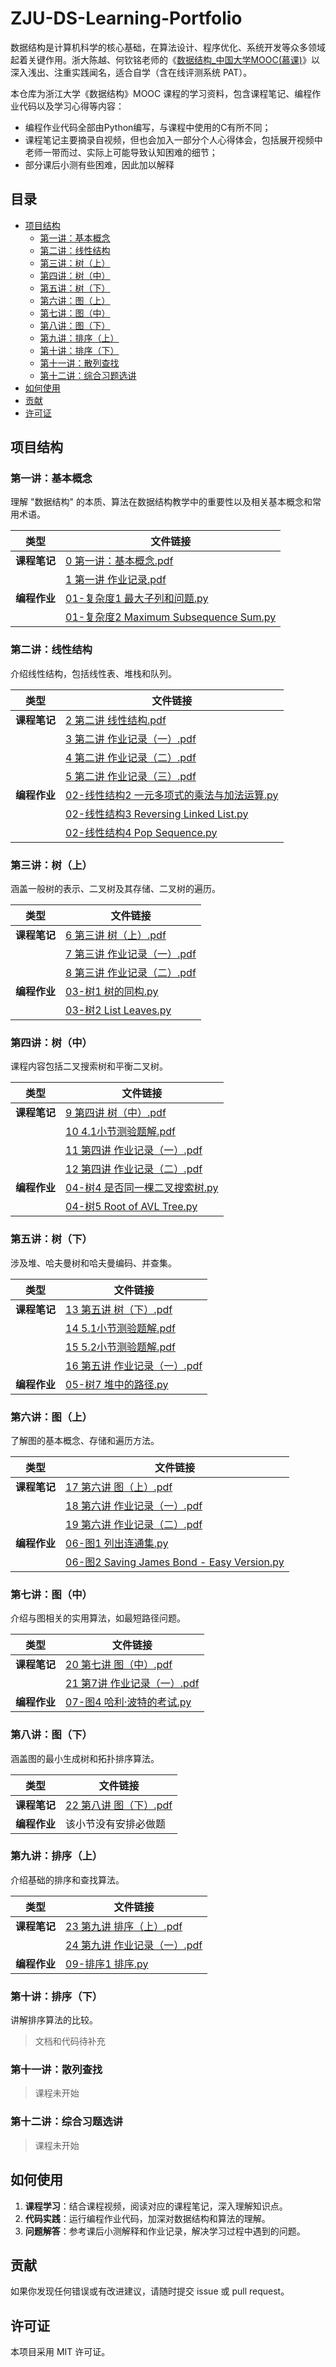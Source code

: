# ZJU-DS-Learning-Portfolio

数据结构是计算机科学的核心基础，在算法设计、程序优化、系统开发等众多领域起着关键作用。浙大陈越、何钦铭老师的《[数据结构_中国大学MOOC(慕课)](https://www.icourse163.org/learn/ZJU-93001?tid=1473969448#/learn/announce)》以深入浅出、注重实践闻名，适合自学（含在线评测系统 PAT）。

本仓库为浙江大学《数据结构》MOOC 课程的学习资料，包含课程笔记、编程作业代码以及学习心得等内容：

- 编程作业代码全部由Python编写，与课程中使用的C有所不同；
- 课程笔记主要摘录自视频，但也会加入一部分个人心得体会，包括展开视频中老师一带而过、实际上可能导致认知困难的细节；
- 部分课后小测有些困难，因此加以解释

## 目录

- [项目结构](#项目结构)
  - [第一讲：基本概念](#第一讲基本概念)
  - [第二讲：线性结构](#第二讲线性结构)
  - [第三讲：树（上）](#第三讲树上)
  - [第四讲：树（中）](#第四讲树中)
  - [第五讲：树（下）](#第五讲树下)
  - [第六讲：图（上）](#第六讲图上)
  - [第七讲：图（中）](#第七讲图中)
  - [第八讲：图（下）](#第八讲图下)
  - [第九讲：排序（上）](#第九讲排序上)
  - [第十讲：排序（下）](#第十讲排序下)
  - [第十一讲：散列查找](#第十一讲散列查找)
  - [第十二讲：综合习题选讲](#第十二讲综合习题选讲)
- [如何使用](#如何使用)
- [贡献](#贡献)
- [许可证](#许可证)

## 项目结构

### 第一讲：基本概念

理解 "数据结构" 的本质、算法在数据结构教学中的重要性以及相关基本概念和常用术语。

| 类型 | 文件链接 |
| --- | --- |
| **课程笔记** | [0 第一讲：基本概念.pdf](课程笔记+代码解释+部分课后小测解释/0%20第一讲：基本概念.pdf) |
| | [1 第一讲 作业记录.pdf](课程笔记+代码解释+部分课后小测解释/1%20第一讲%20作业记录.pdf) |
| **编程作业** | [01-复杂度1 最大子列和问题.py](编程作业/01-复杂度1%20最大子列和问题.py) |
| | [01-复杂度2 Maximum Subsequence Sum.py](编程作业/01-复杂度2%20Maximum%20Subsequence%20Sum.py) |

### 第二讲：线性结构

介绍线性结构，包括线性表、堆栈和队列。

| 类型 | 文件链接 |
| --- | --- |
| **课程笔记** | [2 第二讲 线性结构.pdf](课程笔记+代码解释+部分课后小测解释/2%20第二讲%20线性结构.pdf) |
| | [3 第二讲 作业记录（一）.pdf](课程笔记+代码解释+部分课后小测解释/3%20第二讲%20作业记录（一）.pdf) |
| | [4 第二讲 作业记录（二）.pdf](课程笔记+代码解释+部分课后小测解释/4%20第二讲%20作业记录（二）.pdf) |
| | [5 第二讲 作业记录（三）.pdf](课程笔记+代码解释+部分课后小测解释/5%20第二讲%20作业记录（三）.pdf) |
| **编程作业** | [02-线性结构2 一元多项式的乘法与加法运算.py](编程作业/02-线性结构2%20一元多项式的乘法与加法运算.py) |
| | [02-线性结构3 Reversing Linked List.py](编程作业/02-线性结构3%20Reversing%20Linked%20List.py) |
| | [02-线性结构4 Pop Sequence.py](编程作业/02-线性结构4%20Pop%20Sequence.py) |

### 第三讲：树（上）

涵盖一般树的表示、二叉树及其存储、二叉树的遍历。

| 类型 | 文件链接 |
| --- | --- |
| **课程笔记** | [6 第三讲 树（上）.pdf](课程笔记+代码解释+部分课后小测解释/6%20第三讲%20树（上）.pdf) |
| | [7 第三讲 作业记录（一）.pdf](课程笔记+代码解释+部分课后小测解释/7%20第三讲%20作业记录（一）.pdf) |
| | [8 第三讲 作业记录（二）.pdf](课程笔记+代码解释+部分课后小测解释/8%20第三讲%20作业记录（二）.pdf) |
| **编程作业** | [03-树1 树的同构.py](编程作业/03-树1%20树的同构.py) |
| | [03-树2 List Leaves.py](编程作业/03-树2%20List%20Leaves.py) |

### 第四讲：树（中）

课程内容包括二叉搜索树和平衡二叉树。

| 类型 | 文件链接 |
| --- | --- |
| **课程笔记** | [9 第四讲 树（中）.pdf](课程笔记+代码解释+部分课后小测解释/9%20第四讲%20树（中）.pdf) |
| | [10 4.1小节测验题解.pdf](课程笔记+代码解释+部分课后小测解释/10%204.1小节测验题解.pdf) |
| | [11 第四讲 作业记录（一）.pdf](课程笔记+代码解释+部分课后小测解释/11%20第四讲%20作业记录（一）.pdf) |
| | [12 第四讲 作业记录（二）.pdf](课程笔记+代码解释+部分课后小测解释/12%20第四讲%20作业记录（二）.pdf) |
| **编程作业** | [04-树4 是否同一棵二叉搜索树.py](编程作业/04-树4%20是否同一棵二叉搜索树.py) |
| | [04-树5 Root of AVL Tree.py](编程作业/04-树5%20Root%20of%20AVL%20Tree.py) |

### 第五讲：树（下）

涉及堆、哈夫曼树和哈夫曼编码、并查集。

| 类型 | 文件链接 |
| --- | --- |
| **课程笔记** | [13 第五讲 树（下）.pdf](课程笔记+代码解释+部分课后小测解释/13%20第五讲%20树（下）.pdf) |
| | [14 5.1小节测验题解.pdf](课程笔记+代码解释+部分课后小测解释/14%205.1小节测验题解.pdf) |
| | [15 5.2小节测验题解.pdf](课程笔记+代码解释+部分课后小测解释/15%205.2小节测验题解.pdf) |
| | [16 第五讲 作业记录（一）.pdf](课程笔记+代码解释+部分课后小测解释/16%20第五讲%20作业记录（一）.pdf) |
| **编程作业** | [05-树7 堆中的路径.py](编程作业/05-树7%20堆中的路径.py) |

### 第六讲：图（上）

了解图的基本概念、存储和遍历方法。

| 类型 | 文件链接 |
| --- | --- |
| **课程笔记** | [17 第六讲 图（上）.pdf](课程笔记+代码解释+部分课后小测解释/17%20第六讲%20图（上）.pdf) |
| | [18 第六讲 作业记录（一）.pdf](课程笔记+代码解释+部分课后小测解释/18%20第六讲%20作业记录（一）.pdf) |
| | [19 第六讲 作业记录（二）.pdf](课程笔记+代码解释+部分课后小测解释/19%20第六讲%20作业记录（二）.pdf) |
| **编程作业** | [06-图1 列出连通集.py](编程作业/06-图1%20列出连通集.py) |
| | [06-图2 Saving James Bond - Easy Version.py](编程作业/06-图2%20Saving%20James%20Bond%20-%20Easy%20Version.py) |

### 第七讲：图（中）

介绍与图相关的实用算法，如最短路径问题。

| 类型 | 文件链接 |
| --- | --- |
| **课程笔记** | [20 第七讲 图（中）.pdf](课程笔记+代码解释+部分课后小测解释/20%20第七讲%20图（中）.pdf) |
| | [21 第7讲 作业记录（一）.pdf](课程笔记+代码解释+部分课后小测解释/21%20第7讲%20作业记录（一）.pdf) |
| **编程作业** | [07-图4 哈利·波特的考试.py](编程作业/07-图4%20哈利·波特的考试.py) |

### 第八讲：图（下）

涵盖图的最小生成树和拓扑排序算法。

| 类型 | 文件链接 |
| --- | --- |
| **课程笔记** | [22 第八讲 图（下）.pdf](课程笔记+代码解释+部分课后小测解释/22%20第八讲%20图（下）.pdf) |
| **编程作业** | 该小节没有安排必做题 |

### 第九讲：排序（上）

介绍基础的排序和查找算法。

| 类型 | 文件链接 |
| --- | --- |
| **课程笔记** | [23 第九讲 排序（上）.pdf](课程笔记+代码解释+部分课后小测解释/23%20第九讲%20排序（上）.pdf) |
| | [24 第九讲 作业记录（一）.pdf](课程笔记+代码解释+部分课后小测解释/24%20第九讲%20作业记录（一）.pdf) |
| **编程作业** | [09-排序1 排序.py](编程作业/09-排序1%20排序.py) |

### 第十讲：排序（下）

讲解排序算法的比较。

> 文档和代码待补充

### 第十一讲：散列查找

> 课程未开始

### 第十二讲：综合习题选讲

> 课程未开始

## 如何使用

1. **课程学习**：结合课程视频，阅读对应的课程笔记，深入理解知识点。
2. **代码实践**：运行编程作业代码，加深对数据结构和算法的理解。
3. **问题解答**：参考课后小测解释和作业记录，解决学习过程中遇到的问题。

## 贡献

如果你发现任何错误或有改进建议，请随时提交 issue 或 pull request。

## 许可证

本项目采用 MIT 许可证。
